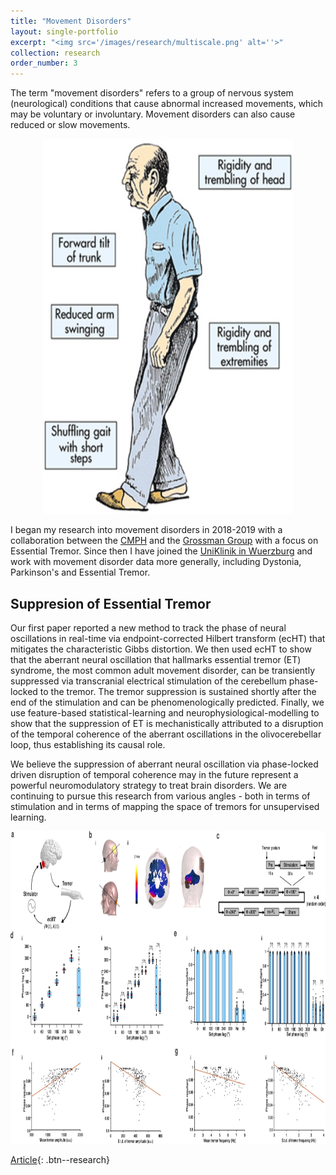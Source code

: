 ```yaml
---
title: "Movement Disorders"
layout: single-portfolio
excerpt: "<img src='/images/research/multiscale.png' alt=''>"
collection: research
order_number: 3
---
```


The term "movement disorders" refers to a group of nervous system (neurological) conditions that cause abnormal increased movements, which may be voluntary or involuntary. Movement disorders can also cause reduced or slow movements. 

<p align="center">
  <img src="/images/research/parkinsons_symptoms.jpg" height="600px" width="400px" />
</p>


I began my research into movement disorders in 2018-2019 with a collaboration between the [CMPH](https://www.imperial.ac.uk/mathematics-precision-healthcare) and the [Grossman Group](https://www.imperial.ac.uk/interventional-systems-neuroscience/) with a focus on Essential Tremor. Since then I have joined the [UniKlinik in Wuerzburg](https://www.ukw.de/neurologie/startseite/) and work with movement disorder data more generally, including Dystonia, Parkinson's and Essential Tremor.



## Suppresion of Essential Tremor

Our first paper reported a new method to track the phase of neural oscillations in real-time via endpoint-corrected Hilbert transform (ecHT) that mitigates the characteristic Gibbs distortion. We then used ecHT to show that the aberrant neural oscillation that hallmarks essential tremor (ET) syndrome, the most common adult movement disorder, can be transiently suppressed via transcranial electrical stimulation of the cerebellum phase-locked to the tremor. The tremor suppression is sustained shortly after the end of the stimulation and can be phenomenologically predicted. Finally, we use feature-based statistical-learning and neurophysiological-modelling to show that the suppression of ET is mechanistically attributed to a disruption of the temporal coherence of the aberrant oscillations in the olivocerebellar loop, thus establishing its causal role. 

We believe the suppression of aberrant neural oscillation via phase-locked driven disruption of temporal coherence may in the future represent a powerful neuromodulatory strategy to treat brain disorders. We are continuing to pursue this research from various angles - both in terms of stimulation and in terms of mapping the space of tremors for unsupervised learning.

<p align="center">
  <img src="/images/research/echt.png" height="500px" width="800px" />
</p>


[Article](https://doi.org/10.1038/s41467-020-20581-7){: .btn--research} 






